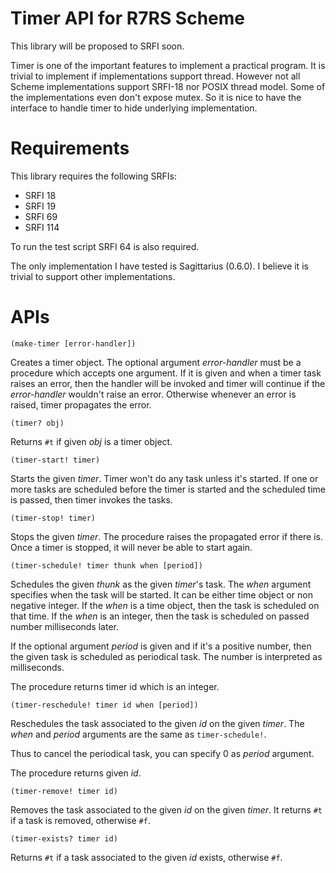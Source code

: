 Timer API for R7RS Scheme
=========================

This library will be proposed to SRFI soon.

Timer is one of the important features to implement a practical program.
It is trivial to implement if implementations support thread. However not all
Scheme implementations support SRFI-18 nor POSIX thread model. Some of the
implementations even don't expose mutex. So it is nice to have the interface
to handle timer to hide underlying implementation.

Requirements
============

This library requires the following SRFIs:

- SRFI 18
- SRFI 19
- SRFI 69
- SRFI 114

To run the test script SRFI 64 is also required.

The only implementation I have tested is Sagittarius (0.6.0). I believe
it is trivial to support other implementations.

APIs
====

`(make-timer [error-handler])`

Creates a timer object. The optional argument _error-handler_ must be a
procedure which accepts one argument. If it is given and when a timer
task raises an error, then the handler will be invoked and timer will
continue if the _error-handler_ wouldn't raise an error. Otherwise
whenever an error is raised, timer propagates the error.

`(timer? obj)`

Returns `#t` if given _obj_ is a timer object.

`(timer-start! timer)`

Starts the given _timer_. Timer won't do any task unless it's started.
If one or more tasks are scheduled before the timer is started and
the scheduled time is passed, then timer invokes the tasks.

`(timer-stop! timer)`

Stops the given _timer_. The procedure raises the propagated error if there
is. Once a timer is stopped, it will never be able to start again.

`(timer-schedule! timer thunk when [period])`

Schedules the given _thunk_ as the given _timer_'s task. The _when_ argument
specifies when the task will be started. It can be either time object or
non negative integer. If the _when_ is a time object, then the task is
scheduled on that time. If the _when_ is an integer, then the task is
scheduled on passed number milliseconds later.

If the optional argument _period_ is given and if it's a positive number,
then the given task is scheduled as periodical task. The number is interpreted
as milliseconds.

The procedure returns timer id which is an integer.

`(timer-reschedule! timer id when [period])`

Reschedules the task associated to the given _id_ on the given _timer_.
The _when_ and _period_ arguments are the same as `timer-schedule!`.

Thus to cancel the periodical task, you can specify 0 as _period_ argument.

The procedure returns given _id_.

`(timer-remove! timer id)`

Removes the task associated to the given _id_ on the given _timer_. It
returns `#t` if a task is removed, otherwise `#f`.

`(timer-exists? timer id)`

Returns `#t` if a task associated to the given _id_ exists, otherwise `#f`.
